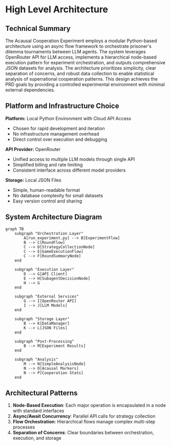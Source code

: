 # High Level Architecture

## Technical Summary

The Acausal Cooperation Experiment employs a modular Python-based architecture using an async flow framework to orchestrate prisoner's dilemma tournaments between LLM agents. The system leverages OpenRouter API for LLM access, implements a hierarchical node-based execution pattern for experiment orchestration, and outputs comprehensive JSON datasets for analysis. The architecture prioritizes simplicity, clear separation of concerns, and robust data collection to enable statistical analysis of superrational cooperation patterns. This design achieves the PRD goals by providing a controlled experimental environment with minimal external dependencies.

## Platform and Infrastructure Choice

**Platform:** Local Python Environment with Cloud API Access
- Chosen for rapid development and iteration
- No infrastructure management overhead
- Direct control over execution and debugging

**API Provider:** OpenRouter
- Unified access to multiple LLM models through single API
- Simplified billing and rate limiting
- Consistent interface across different model providers

**Storage:** Local JSON Files
- Simple, human-readable format
- No database complexity for small datasets
- Easy version control and sharing

## System Architecture Diagram

```mermaid
graph TB
    subgraph "Orchestration Layer"
        A[run_experiment.py] --> B[ExperimentFlow]
        B --> C[RoundFlow]
        C --> D[StrategyCollectionNode]
        C --> E[GameExecutionFlow]
        C --> F[RoundSummaryNode]
    end
    
    subgraph "Execution Layer"
        D --> G[API Client]
        E --> H[SubagentDecisionNode]
        H --> G
    end
    
    subgraph "External Services"
        G --> I[OpenRouter API]
        I --> J[LLM Models]
    end
    
    subgraph "Storage Layer"
        B --> K[DataManager]
        K --> L[JSON Files]
    end
    
    subgraph "Post-Processing"
        B --> M[Experiment Results]
    end

    subgraph "Analysis"
        M --> N[SimpleAnalysisNode]
        N --> O[Acausal Markers]
        N --> P[Cooperation Stats]
    end
```

## Architectural Patterns

1. **Node-Based Execution**: Each major operation is encapsulated in a node with standard interfaces
2. **Async/Await Concurrency**: Parallel API calls for strategy collection
3. **Flow Orchestration**: Hierarchical flows manage complex multi-step processes
4. **Separation of Concerns**: Clear boundaries between orchestration, execution, and storage
